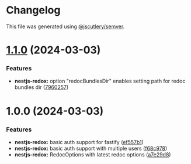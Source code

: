 # Changelog

This file was generated using [@jscutlery/semver](https://github.com/jscutlery/semver).

# [1.1.0](https://github.com/julianpoemp/nestjs-redox/compare/nestjs-redox-1.0.0...nestjs-redox-1.1.0) (2024-03-03)


### Features

* **nestjs-redox:** option "redocBundlesDir" enables setting path for redoc bundles dir ([7960257](https://github.com/julianpoemp/nestjs-redox/commit/79602575fc098ed079f9b4f17a3e16eb47a7756d))



# 1.0.0 (2024-03-03)


### Features

* **nestjs-redox:** basic auth support for fastify ([ef557b1](https://github.com/julianpoemp/nestjs-redox/commit/ef557b17005537bd517bb2cb0a3b2b24e8e259e0))
* **nestjs-redox:** basic auth support with multiple users ([f68c978](https://github.com/julianpoemp/nestjs-redox/commit/f68c9788c4fcb0a02c3f47d7db14591a0f8aeac3))
* **nestjs-redox:** RedocOptions with latest redoc options ([a7e29d8](https://github.com/julianpoemp/nestjs-redox/commit/a7e29d895df8d30343e0204f1695a395f6c43886))
